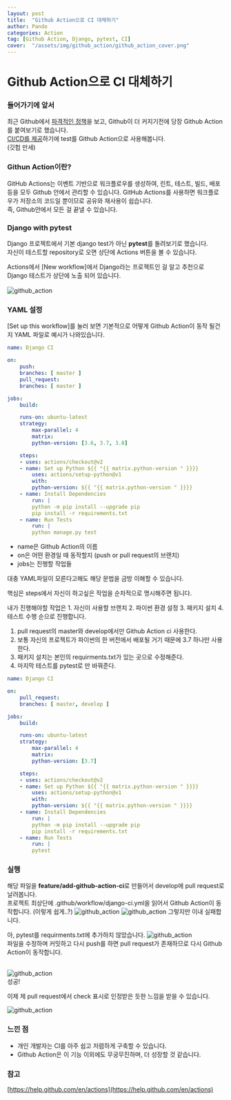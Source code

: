 ```yaml
---
layout: post
title:  "Github Action으로 CI 대체하기"
author: Pando
categories: Action
tag: [Github Action, Django, pytest, CI]
cover:  "/assets/img/github_action/github_action_cover.png"
---
```


# Github Action으로 CI 대체하기

### 들어가기에 앞서
최근 Github에서 [파격적인 정책](https://github.blog/2020-04-14-github-is-now-free-for-teams/)을 보고, Github이 더 커지기전에 당장 Github Action를 붙여보기로 했습니다.  
[CI/CD를 제공](https://github.blog/2019-08-08-github-actions-now-supports-ci-cd/)하기에 test를 Github Action으로 사용해봅니다.  
(깃헙 만세)

### Githun Action이란?
GitHub Actions는 이벤트 기반으로 워크플로우를 생성하여, 린트, 테스트, 빌드, 배포 등을 모두 Github 안에서 관리할 수 있습니다. GitHub Actions를 사용하면 워크플로우가 저장소의 코드일 뿐이므로 공유와 재사용이 쉽습니다.  
즉, Github안에서 모든 걸 끝낼 수 있습니다.

### Django with pytest

Django 프로젝트에서 기본 django test가 아닌 **pytest**를 돌려보기로 했습니다.  
자신이 테스트할 repository로 오면 상단에 Actions 버튼을 볼 수 있습니다.  

Actions에서 [New workflow]에서 Django라는 프로젝트인 걸 알고 추천으로 Django 테스트가 상단에 노출 되어 있습니다.
<br><br>
![github_action](/assets/img/github_action/github_action_1.png)

### YAML 설정
[Set up this workflow]를 눌러 보면 기본적으로 어떻게 Github Action이 동작 될건지 YAML 파일로 예시가 나와있습니다.

```YAML
name: Django CI

on:
    push:
    branches: [ master ]
    pull_request:
    branches: [ master ]

jobs:
    build:

    runs-on: ubuntu-latest
    strategy:
        max-parallel: 4
        matrix:
        python-version: [3.6, 3.7, 3.8]

    steps:
    - uses: actions/checkout@v2
    - name: Set up Python ${{ "{{ matrix.python-version " }}}}
        uses: actions/setup-python@v1
        with:
        python-version: ${{ "{{ matrix.python-version " }}}}
    - name: Install Dependencies
        run: |
        python -m pip install --upgrade pip
        pip install -r requirements.txt
    - name: Run Tests
        run: |
        python manage.py test
```
    

- name은 Github Action의 이름
- on은 어떤 환경일 때 동작할지 (push or pull request의 브랜치)
- jobs는 진행할 작업들

대충 YAML파일이 모른다고해도 해당 문법을 금방 이해할 수 있습니다.

핵심은 steps에서 자신이 하고싶은 작업을 순차적으로 명시해주면 됩니다.

내가 진행해야할 작업은 1. 자신이 사용할 브랜치 2. 파이썬 환경 설정 3. 패키지 설치 4. 테스트 수행 순으로 진행합니다.

1. pull request의 master와 develop에서만 Github Action ci 사용한다.
2. 보통 자신의 프로젝트가 파이썬의 한 버전에서 배포될 거기 때문에 3.7 하나만 사용한다. 
3. 패키지 설치는 본인의 requirments.txt가 있는 곳으로 수정해준다.
4. 마지막 테스트를 pytest로 만 바꿔준다.

```YAML
name: Django CI

on:
    pull_request:
    branches: [ master, develop ]

jobs:
    build:

    runs-on: ubuntu-latest
    strategy:
        max-parallel: 4
        matrix:
        python-version: [3.7]

    steps:
    - uses: actions/checkout@v2
    - name: Set up Python ${{ "{{ matrix.python-version " }}}}
        uses: actions/setup-python@v1
        with:
        python-version: ${{ "{{ matrix.python-version " }}}}
    - name: Install Dependencies
        run: |
        python -m pip install --upgrade pip
        pip install -r requirements.txt
    - name: Run Tests
        run: |
        pytest

```

### 실행

해당 파일을 **feature/add-github-action-ci**로 만들어서 develop에 pull request로 날려봅니다.  
프로젝트 최상단에 .github/workflow/django-ci.yml을 읽어서 Github Action이 동작합니다. (이렇게 쉽게..?)
![github_action](/assets/img/github_action/github_action_2.png)
![github_action](/assets/img/github_action/github_action_3.png)
그렇지만 이내 실패합니다.

아, pytest를 requirments.txt에 추가하지 않았습니다.
![github_action](/assets/img/github_action/github_action_4.png)
<br>
파일을 수정하며 커밋하고 다시 push를 하면 pull request가 존재하므로 다시 Github Action이 동작합니다.
<br><br>

![github_action](/assets/img/github_action/github_action_5.png)
<br>
성공!

이제 제 pull request에서 check 표시로 인정받은 듯한 느낌을 받을 수 있습니다.
<br>

![github_action](/assets/img/github_action/github_action_6.png)

### 느낀 점

- 개인 개발자는 CI를 아주 쉽고 저렴하게 구축할 수 있습니다.
- Github Action은 이 기능 이외에도 무궁무진하며, 더 성장할 것 같습니다.

### 참고

[https://help.github.com/en/actions](https://help.github.com/en/actions)